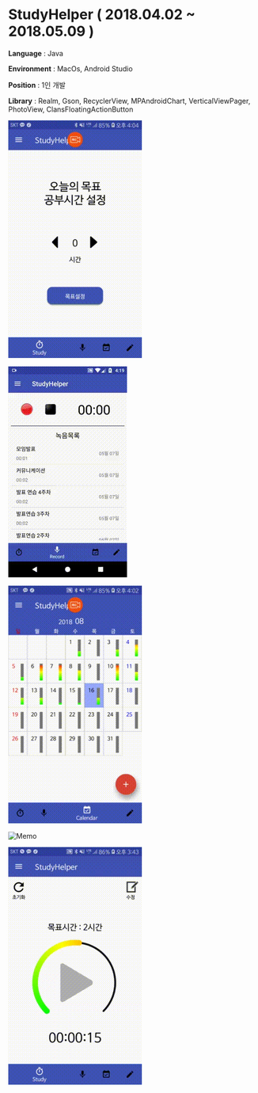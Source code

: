 # StudyHelper ( 2018.04.02 ~ 2018.05.09 )

**Language**    : Java

**Environment** : MacOs, Android Studio

**Position**    : 1인 개발

**Library**     : Realm, Gson, RecyclerView, MPAndroidChart, VerticalViewPager, PhotoView, ClansFloatingActionButton
              
![Study](./gifs/study.gif)

![Record](./gifs/record_.gif)

![Calendar](./gifs/calendar.gif)

![Memo](./gifs/memo.gif)

![Graph](./gifs/graph.gif)


